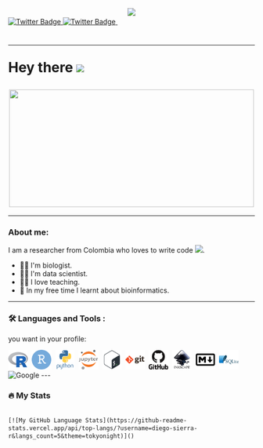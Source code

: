 <div id="header" align="center">
  <img src="https://c.tenor.com/4O_1EHFmrzEAAAAC/helyx-helyxscience.gif" width="100"/>
</div align="center">
  <a href="https://twitter.com/DiegoSierraRa" align="center">
    <img src="https://img.shields.io/badge/Twitter-blue?style=for-the-badge&logo=twitter&logoColor=white" alt="Twitter Badge"/>
  </a>
  <a href="https://www.linkedin.com/in/diegosierrar?challengeId=AQEKXw6qwsBtgwAAAYCFHjAcZGWF7pjXngj6mFKrvMyKQlngRRQs-M98FSXgIK6-c01uphBAaeEZWChkVVUm7KpqMU-7dVrNvg&submissionId=5db6fbd2-374f-eb16-401a-78a6b84bfc52" align="center">
    <img src="https://img.shields.io/badge/LinkedIn-0077B5?style=for-the-badge&logo=linkedin&logoColor=white" alt="Twitter Badge"/>
  </a>
  
  
</div align="center">
<img src="https://komarev.com/ghpvc/?username=diego-sierra-r&style=flat-square&color=blue" alt=""/>
<h1>
  
---  
  
Hey there
  <img src="https://media.giphy.com/media/hvRJCLFzcasrR4ia7z/giphy.gif" width="30px"/>
</h1>

<div align="center">
  <img src="https://media.giphy.com/media/dWesBcTLavkZuG35MI/giphy.gif" width="500" height="240"/>
</div>

---
### About me: 

I am a researcher from Colombia who loves to write code <img src="https://media.giphy.com/media/l1J9RFoDzCDrkqtEc/giphy.gif" width="25">.
- :man_scientist: I'm biologist.
- :man_technologist: I'm data scientist.
- :man_teacher: I love teaching.
- :dna: In my free time I learnt about bioinformatics.

---

### :hammer_and_wrench: Languages and Tools :

you want in your profile:

<div>
  <img src="https://github.com/devicons/devicon/blob/master/icons/r/r-original.svg" title="R" alt="R" width="40" height="40"/>&nbsp;
  <img src="https://github.com/devicons/devicon/blob/master/icons/rstudio/rstudio-original.svg" alt="rstudio" width="40" height="40"/>&nbsp;
  <img src="https://github.com/devicons/devicon/blob/master/icons/python/python-original-wordmark.svg" alt="python" width="40" height="40"/>&nbsp;
  <img src="https://github.com/devicons/devicon/blob/master/icons/jupyter/jupyter-original-wordmark.svg" alt="jupyter" width="40" height="40"/>&nbsp;
  <img src="https://github.com/devicons/devicon/blob/master/icons/bash/bash-original.svg" title="bash" alt="bash" width="40" height="40"/>&nbsp;
  <img src="https://github.com/devicons/devicon/blob/master/icons/git/git-original-wordmark.svg" alt="git" width="40" height="40"/>&nbsp;
  <img src="https://github.com/devicons/devicon/blob/master/icons/github/github-original-wordmark.svg" alt="github" width="40" height="40"/>&nbsp;
  <img src="https://github.com/devicons/devicon/blob/master/icons/inkscape/inkscape-original-wordmark.svg" alt="inkscape" width="40" height="40"/>&nbsp;
  <img src="https://github.com/devicons/devicon/blob/master/icons/markdown/markdown-original.svg" alt="markdown" width="40" height="40"/>&nbsp;
    <img src="https://github.com/devicons/devicon/blob/master/icons/sqlite/sqlite-original-wordmark.svg" alt="sqlite" width="40" height="40"/>&nbsp;
  <img src="https://github.com/devicons/devicon/blob/master/icons/chrome/chrome-original.svg title="Google" alt="Google" width="40" height="40"
</div>                                                                                                                                           
                                                                                                                                               ---

### :fire: My Stats
                                                                                                                                               
                                                                                                                                               [![My GitHub Language Stats](https://github-readme-stats.vercel.app/api/top-langs/?username=diego-sierra-r&langs_count=5&theme=tokyonight)]()
